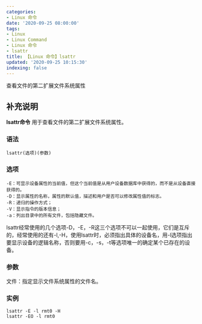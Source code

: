 ```yaml
---
categories:
- Linux 命令
date: '2020-09-25 08:00:00'
tags:
- Linux
- Linux Command
- Linux 命令
- lsattr
title: 【Linux 命令】lsattr
updated: '2020-09-25 10:15:30'
indexing: false
---
```


查看文件的第二扩展文件系统属性

## 补充说明

**lsattr命令** 用于查看文件的第二扩展文件系统属性。

###  语法

```shell
lsattr(选项)(参数)
```

###  选项

```shell
-E：可显示设备属性的当前值，但这个当前值是从用户设备数据库中获得的，而不是从设备直接获得的。
-D：显示属性的名称，属性的默认值，描述和用户是否可以修改属性值的标志。
-R：递归的操作方式；
-V：显示指令的版本信息；
-a：列出目录中的所有文件，包括隐藏文件。
```

lsattr经常使用的几个选项-D，-E，-R这三个选项不可以一起使用，它们是互斥的，经常使用的还有-l,-H，使用lsattr时，必须指出具体的设备名，用-l选项指出要显示设备的逻辑名称，否则要用-c，-s，-t等选项唯一的确定某个已存在的设备。

###  参数

文件：指定显示文件系统属性的文件名。

###  实例

```shell
lsattr -E -l rmt0 -H
lsattr -EO -l rmt0
```


<!-- Linux命令行搜索引擎：https://jaywcjlove.github.io/linux-command/ -->